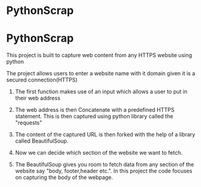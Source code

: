 # PythonScrap

# PythonScrap

This project is built to capture web content from any HTTPS website using python

The project allows users to enter a website name with it domain given it is a secured connection(HTTPS)

1. The first function makes use of an input which allows a user to put in their web address

2. The web address is then Concatenate with a predefined HTTPS statement. This is then captured using python library
called the "requests"

3. The content of the captured URL is then forked with the help of a library called BeautifulSoup.

4. Now we can decide which section of the website we want to fetch.

5. The BeautifulSoup gives you room to fetch data from any section of the website say "body, footer,header etc.". In
this project the code focuses on capturing the body of the webpage.
